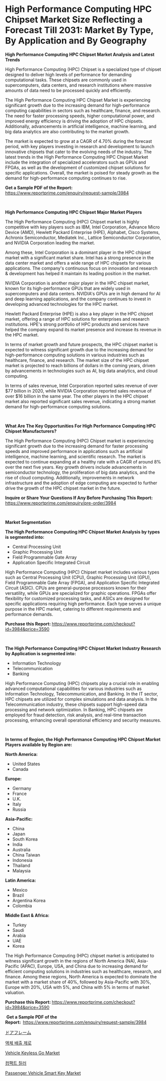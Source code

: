 <p><h1>High Performance Computing HPC Chipset Market Size Reflecting a Forecast Till 2031: Market By Type, By Application and By Geography</h1></p><p><strong>High Performance Computing HPC Chipset Market Analysis and Latest Trends</strong></p>
<p><p>High Performance Computing (HPC) Chipset is a specialized type of chipset designed to deliver high levels of performance for demanding computational tasks. These chipsets are commonly used in supercomputers, data centers, and research institutions where massive amounts of data need to be processed quickly and efficiently.</p><p>The High Performance Computing HPC Chipset Market is experiencing significant growth due to the increasing demand for high-performance computing capabilities in sectors such as healthcare, finance, and research. The need for faster processing speeds, higher computational power, and improved energy efficiency is driving the adoption of HPC chipsets. Additionally, advancements in artificial intelligence, machine learning, and big data analytics are also contributing to the market growth.</p><p>The market is expected to grow at a CAGR of 4.70% during the forecast period, with key players investing in research and development to launch innovative chipsets that cater to the evolving needs of the industry. The latest trends in the High Performance Computing HPC Chipset Market include the integration of specialized accelerators such as GPUs and FPGAs, as well as the development of customized chipset solutions for specific applications. Overall, the market is poised for steady growth as the demand for high-performance computing continues to rise.</p></p>
<p><strong>Get a Sample PDF of the Report:&nbsp;</strong> <a href="https://www.reportprime.com/enquiry/request-sample/3984">https://www.reportprime.com/enquiry/request-sample/3984</a></p>
<p>&nbsp;</p>
<p><strong>High Performance Computing HPC Chipset Major Market Players</strong></p>
<p><p>The High Performance Computing (HPC) Chipset market is highly competitive with key players such as IBM, Intel Corporation, Advance Micro Device (AMD), Hewlett Packard Enterprise (HPE), Alphabet, Cisco Systems, Achronix Semiconductor, Mediatek Inc., Lattice Semiconductor Corporation, and NVIDIA Corporation leading the market.</p><p>Among these, Intel Corporation is a dominant player in the HPC chipset market with a significant market share. Intel has a strong presence in the data center market and offers a wide range of HPC chipsets for various applications. The company's continuous focus on innovation and research & development has helped it maintain its leading position in the market.</p><p>NVIDIA Corporation is another major player in the HPC chipset market, known for its high-performance GPUs that are widely used in supercomputers and data centers. NVIDIA's GPUs are in high demand for AI and deep learning applications, and the company continues to invest in developing advanced technologies for the HPC market.</p><p>Hewlett Packard Enterprise (HPE) is also a key player in the HPC chipset market, offering a range of HPC solutions for enterprises and research institutions. HPE's strong portfolio of HPC products and services have helped the company expand its market presence and increase its revenue in the HPC market.</p><p>In terms of market growth and future prospects, the HPC chipset market is expected to witness significant growth due to the increasing demand for high-performance computing solutions in various industries such as healthcare, finance, and research. The market size of the HPC chipset market is projected to reach billions of dollars in the coming years, driven by advancements in technologies such as AI, big data analytics, and cloud computing.</p><p>In terms of sales revenue, Intel Corporation reported sales revenue of over $77 billion in 2020, while NVIDIA Corporation reported sales revenue of over $16 billion in the same year. The other players in the HPC chipset market also reported significant sales revenue, indicating a strong market demand for high-performance computing solutions.</p></p>
<p>&nbsp;</p>
<p><strong>What Are The Key Opportunities For High Performance Computing HPC Chipset Manufacturers?</strong></p>
<p><p>The High Performance Computing (HPC) Chipset market is experiencing significant growth due to the increasing demand for faster processing speeds and improved performance in applications such as artificial intelligence, machine learning, and scientific research. The market is expected to continue expanding at a healthy rate with a CAGR of around 8% over the next five years. Key growth drivers include advancements in semiconductor technology, the proliferation of big data analytics, and the rise of cloud computing. Additionally, improvements in network infrastructure and the adoption of edge computing are expected to further drive the growth of the HPC chipset market in the future.</p></p>
<p><strong>Inquire or Share Your Questions If Any Before Purchasing This Report:</strong> <a href="https://www.reportprime.com/enquiry/pre-order/3984">https://www.reportprime.com/enquiry/pre-order/3984</a></p>
<p>&nbsp;</p>
<p><strong>Market Segmentation</strong></p>
<p><strong>The High Performance Computing HPC Chipset Market Analysis by types is segmented into:</strong></p>
<p><ul><li>Central Processing Unit</li><li>Graphic Processing Unit</li><li>Field Programmable Gate Array</li><li>Application Specific Integrated Circuit</li></ul></p>
<p><p>High Performance Computing (HPC) Chipset market includes various types such as Central Processing Unit (CPU), Graphic Processing Unit (GPU), Field Programmable Gate Array (FPGA), and Application Specific Integrated Circuit (ASIC). CPUs are general-purpose processors known for their versatility, while GPUs are specialized for graphic operations. FPGAs offer flexibility for customized processing tasks, and ASICs are designed for specific applications requiring high performance. Each type serves a unique purpose in the HPC market, catering to different requirements and performance demands.</p></p>
<p><strong>Purchase this Report:&nbsp;</strong><a href="https://www.reportprime.com/checkout?id=3984&price=3590">https://www.reportprime.com/checkout?id=3984&price=3590</a></p>
<p>&nbsp;</p>
<p><strong>The High Performance Computing HPC Chipset Market Industry Research by Application is segmented into:</strong></p>
<p><ul><li>Information Technology</li><li>Telecommunication</li><li>Banking</li></ul></p>
<p><p>High Performance Computing (HPC) chipsets play a crucial role in enabling advanced computational capabilities for various industries such as Information Technology, Telecommunication, and Banking. In the IT sector, HPC chipsets are utilized for complex simulations and data analysis. In the Telecommunication industry, these chipsets support high-speed data processing and network optimization. In Banking, HPC chipsets are employed for fraud detection, risk analysis, and real-time transaction processing, enhancing overall operational efficiency and security measures.</p></p>
<p>&nbsp;</p>
<p><strong>In terms of Region, the High Performance Computing HPC Chipset Market Players available by Region are:</strong></p>
<p>
    <p> <strong> North America: </strong>
        <ul>
            <li>United States</li>
            <li>Canada</li>
        </ul>
        </p> 
    <p> <strong> Europe: </strong>
        <ul>
            <li>Germany</li>
            <li>France</li>
            <li>U.K.</li>
            <li>Italy</li>
            <li>Russia</li>
        </ul>
        </p> 
    <p> <strong> Asia-Pacific: </strong>
        <ul>
            <li>China</li>
            <li>Japan</li>
            <li>South Korea</li>
            <li>India</li>
            <li>Australia</li>
            <li>China Taiwan</li>
            <li>Indonesia</li>
            <li>Thailand</li>
            <li>Malaysia</li>
        </ul>
        </p> 
    <p> <strong> Latin America: </strong>
        <ul>
            <li>Mexico</li>
            <li>Brazil</li>
            <li>Argentina Korea</li>
            <li>Colombia</li>
        </ul>
        </p> 
    <p> <strong> Middle East & Africa: </strong>
        <ul>
            <li>Turkey</li>
            <li>Saudi</li>
            <li>Arabia</li>
            <li>UAE</li>
            <li>Korea</li>
        </ul>
    </p>
    </p>
<p><p>The High Performance Computing (HPC) chipset market is anticipated to witness significant growth in the regions of North America (NA), Asia-Pacific (APAC), Europe, USA, and China due to increasing demand for efficient computing solutions in industries such as healthcare, research, and finance. Among these regions, North America is expected to dominate the market with a market share of 40%, followed by Asia-Pacific with 30%, Europe with 20%, USA with 5%, and China with 5% in terms of market valuation.</p></p>
<p><strong>Purchase this Report: </strong><a href="https://www.reportprime.com/checkout?id=3984&price=3590">https://www.reportprime.com/checkout?id=3984&price=3590</a></p>
<p>&nbsp;<strong>Get a Sample PDF of the Report:&nbsp;&nbsp;</strong><a href="https://www.reportprime.com/enquiry/request-sample/3984">https://www.reportprime.com/enquiry/request-sample/3984</a></p>
<p><strong></strong></p>
<p><p><a href="https://github.com/xtkhtofdt934839/Market-Research-Report-List-1/blob/main/197114414866.md">ドアフレーム</a></p><p><a href="https://medium.com/@pepo3k/%EC%A0%9C%EB%A1%9C-%EC%95%A1%EC%B2%B4-%EB%B0%A9%EC%B6%9C-%EC%8B%9C%EC%9E%A5%EC%9D%80-%EC%8B%9C%EC%9E%A5%EC%A0%90%EC%9C%A0%EC%9C%A8-%EA%B7%9C%EB%AA%A8-%EB%B0%8F-2031%EB%85%84%EA%B9%8C%EC%A7%80%EC%9D%98-%EC%98%88%EC%83%81-%EC%98%88%EC%B8%A1%EC%97%90-%EC%B4%88%EC%A0%90%EC%9D%84-%EB%A7%9E%EC%B6%A5%EB%8B%88%EB%8B%A4-add8211689d3">액체 배출 제로</a></p><p><a href="https://issuu.com/reportprime-2/docs/vehicle-keyless-go-market-size-2030.pptx">Vehicle Keyless Go Market</a></p><p><a href="https://github.com/rsg307664904/Market-Research-Report-List-1/blob/main/933953013865.md">컴팩트 칠러</a></p><p><a href="https://issuu.com/reportprime-2/docs/passenger-vehicle-smart-key-market-size-2030.pptx">Passenger Vehicle Smart Key Market</a></p></p>